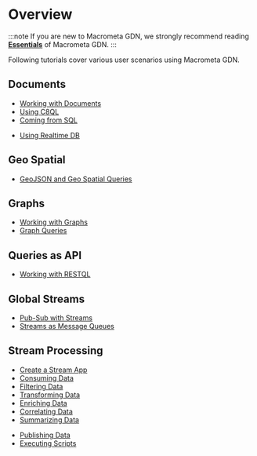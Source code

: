 # Overview

:::note
If you are new to Macrometa GDN, we strongly recommend reading **[Essentials](../../../essentials/overview.md)** of Macrometa GDN.
:::

Following tutorials cover various user scenarios using Macrometa GDN.

## Documents

* [Working with Documents](working-with-documents.md)
* [Using C8QL](../../../c8ql/fundamentals.md)
* [Coming from SQL](../../../c8ql/coming-from-sql.md)
<!-- * [Using Spot Collections](using-spotcollections.md) -->
* [Using Realtime DB](using-realtime-updates.md)

## Geo Spatial

* [GeoJSON and Geo Spatial Queries](geospatial.md)

## Graphs

* [Working with Graphs](working-with-graphs.md)
* [Graph Queries](../../graphs/tutorials/graph-queries.md)

## Queries as API

* [Working with RESTQL](queries-as-api.md)

## Global Streams

* [Pub-Sub with Streams](../../../streams/tutorials/pub-sub-streams.md)
* [Streams as Message Queues](streams-message-queues.md)

## Stream Processing

* [Create a Stream App](../../../cep/tutorials/create-stream-app.md)
* [Consuming Data](../../../cep/tutorials/consuming-data.md)
* [Filtering Data](../../../cep/tutorials/filtering-data.md)
* [Transforming Data](../../../cep/tutorials/transforming-data.md)
* [Enriching Data](../../../cep/tutorials/enriching-data.md)
* [Correlating Data](../../../cep/tutorials/correlating-data.md)
* [Summarizing Data](../../../cep/tutorials/summarizing-data.md)
<!-- * [Triggering Flows](cep/triggering-flows.md) -->
* [Publishing Data](../../../cep/tutorials/publishing-data.md)
* [Executing Scripts](../../../cep/tutorials/executing-scripts.md)

<!-- Please refer to [Cookbook](../cookbook/overview.md) for additional examples. -->
